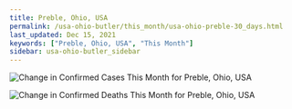 ```yaml
---
title: Preble, Ohio, USA
permalink: /usa-ohio-butler/this_month/usa-ohio-preble-30_days.html
last_updated: Dec 15, 2021
keywords: ["Preble, Ohio, USA", "This Month"]
sidebar: usa-ohio-butler_sidebar
---
```


![Change in Confirmed Cases This Month for Preble, Ohio, USA](/covid_tracker/images/graphs/usa-ohio-preble-delta_confirmed-30_days_graph.png)

![Change in Confirmed Deaths This Month for Preble, Ohio, USA](/covid_tracker/images/graphs/usa-ohio-preble-delta_deaths-30_days_graph.png)
